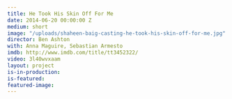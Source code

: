 ```yaml
---
title: He Took His Skin Off For Me
date: 2014-06-20 00:00:00 Z
medium: short
image: "/uploads/shaheen-baig-casting-he-took-his-skin-off-for-me.jpg"
director: Ben Ashton
with: Anna Maguire, Sebastian Armesto
imdb: http://www.imdb.com/title/tt3452322/
video: 3l40wvxaam
layout: project
is-in-production: 
is-featured: 
featured-image: 
---
```


